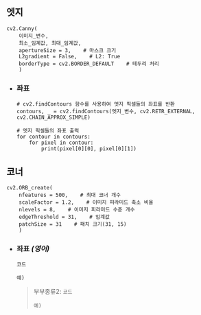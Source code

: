 ## 엣지
```
cv2.Canny(
    이미지_변수,
    최소_임계값, 최대_임계값,
    apertureSize = 3,    # 마스크 크기
    L2gradient = False,    # L2: True
    borderType = cv2.BORDER_DEFAULT    # 테두리 처리
    )
```

+ ### 좌표
  ```
  # cv2.findContours 함수를 사용하여 엣지 픽셀들의 좌표를 반환
  contours, _ = cv2.findContours(엣지_변수, cv2.RETR_EXTERNAL, cv2.CHAIN_APPROX_SIMPLE)
  
  # 엣지 픽셀들의 좌표 출력
  for contour in contours:
      for pixel in contour:
          print(pixel[0][0], pixel[0][1])
  ```

## 코너
```angular2html
cv2.ORB_create(
    nfeatures = 500,    # 최대 코너 개수
    scaleFactor = 1.2,    # 이미지 피라미드 축소 비율
    nlevels = 8,    # 이미지 피라미드 수준 개수
    edgeThreshold = 31,    # 임계값
    patchSize = 31    # 패치 크기(31, 15)
    )
```

+ ### 좌표 *(영어)*
  `코드`
  ```
  예)
  ```

  >
  >부부종류2: `코드`
  >```
  >예)
  >```